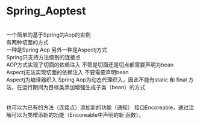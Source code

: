 # Spring_Aoptest
</br>
一个简单的基于Spring的Aop的实例
</br>
有两种切面的方式
</br>
一种是Spring Aop 另外一种是Aspectj方式
</br>
Spring只支持方法级别的连接点
</br>
AOP方式实现了切面的依赖注入 不管是切面还是切点都需要声明为bean
</br>
Aspectj无法实现切面的依赖注入 不要需要声明bean
</br>
Aspectj为编译器织入 Spring Aop为动态代理织入，因此不能有static 和  final 方法，在运行期间为目标类添加增强生成子类（bean）的方式
</br>
</br>
</br>
也可以为已有的方法（连接点）添加新的功能（通知）
接口Encoreable，通过注解可以为类增添新的功能（Encoreable中声明的新 函数）。
